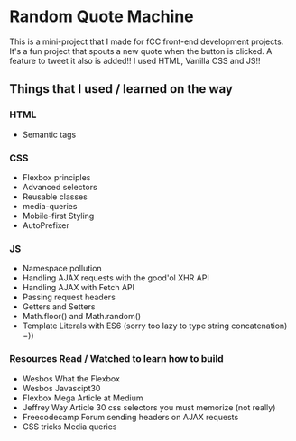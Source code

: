 # Random Quote Machine

This is a mini-project that I made for fCC front-end development projects. It's a fun project that spouts a new quote when the button is clicked. A feature to tweet it also is added!! I used HTML, Vanilla CSS and JS!!

## Things that I used / learned on the way

### HTML
* Semantic tags

### CSS
* Flexbox principles
* Advanced selectors
* Reusable classes
* media-queries
* Mobile-first Styling
* AutoPrefixer

### JS
* Namespace pollution
* Handling AJAX requests with the good'ol XHR API
* Handling AJAX with Fetch API
* Passing request headers
* Getters and Setters
* Math.floor() and Math.random()
* Template Literals with ES6 (sorry too lazy to type string concatenation) =))

### Resources Read / Watched to learn how to build
* Wesbos What the Flexbox
* Wesbos Javascipt30
* Flexbox Mega Article at Medium
* Jeffrey Way Article 30 css selectors you must memorize (not really)
* Freecodecamp Forum sending headers on AJAX requests
* CSS tricks Media queries
